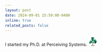 ```yaml
---
layout: post
date: 2024-09-01 15:59:00-0400
inline: true
related_posts: false
---
```


I started my Ph.D. at Perceiving Systems. <img src="assets/img/monstera-leaf.png" width="30" height="30">